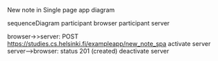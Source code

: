 New note in Single page app diagram

sequenceDiagram
participant browser
participant server

browser->>server: POST https://studies.cs.helsinki.fi/exampleapp/new_note_spa
activate server
server-->browser: status 201 (created)
deactivate server
